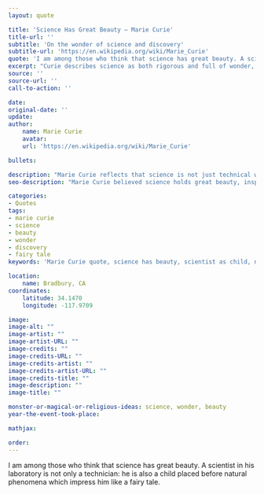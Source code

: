 ```yaml
---
layout: quote

title: 'Science Has Great Beauty – Marie Curie'
title-url: ''
subtitle: 'On the wonder of science and discovery'
subtitle-url: 'https://en.wikipedia.org/wiki/Marie_Curie'
quote: 'I am among those who think that science has great beauty. A scientist in his laboratory is not only a technician: he is also a child placed before natural phenomena which impress him like a fairy tale.'
excerpt: "Curie describes science as both rigorous and full of wonder, like a child encountering a fairy tale."
source: ''
source-url: ''
call-to-action: ''

date: 
original-date: ''
update:
author:
	name: Marie Curie
	avatar: 
	url: 'https://en.wikipedia.org/wiki/Marie_Curie'

bullets:

description: "Marie Curie reflects that science is not just technical work but also a source of beauty and childlike wonder before nature’s mysteries."
seo-description: "Marie Curie believed science holds great beauty, inspiring awe like a fairy tale for those who explore it."

categories:
- Quotes
tags:
- marie curie
- science
- beauty
- wonder
- discovery
- fairy tale
keywords: 'Marie Curie quote, science has beauty, scientist as child, natural phenomena, science and wonder, Curie discovery, beauty of science'

location:
	name: Bradbury, CA
coordinates:
	latitude: 34.1470
	longitude: -117.9709

image:
image-alt: ""
image-artist: ""
image-artist-URL: ""
image-credits: ""
image-credits-URL: ""
image-credits-artist: ""
image-credits-artist-URL: ""
image-credits-title: ""
image-description: ""
image-title: ""

monster-or-magical-or-religious-ideas: science, wonder, beauty
year-the-event-took-place: 

mathjax: 

order: 
---
```

I am among those who think that science has great beauty. A scientist in his laboratory is not only a technician: he is also a child placed before natural phenomena which impress him like a fairy tale.